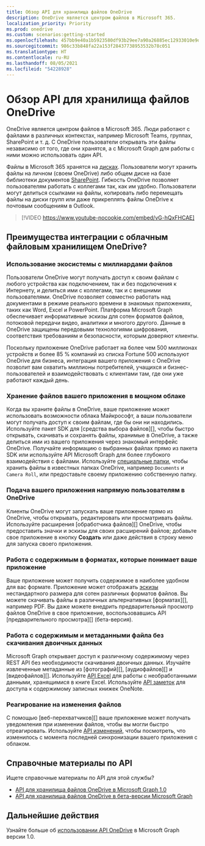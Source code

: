 ```yaml
---
title: Обзор API для хранилища файлов OneDrive
description: OneDrive является центром файлов в Microsoft 365.
localization_priority: Priority
ms.prod: onedrive
ms.custom: scenarios:getting-started
ms.openlocfilehash: 457bb9e40a1b5923580df93b29ee7a90a26885ec12933010e9d4af40ca9189e5
ms.sourcegitcommit: 986c33b848fa22a153f28437738953532b78c051
ms.translationtype: HT
ms.contentlocale: ru-RU
ms.lasthandoff: 08/05/2021
ms.locfileid: "54228928"
---
```

# <a name="onedrive-file-storage-api-overview"></a>Обзор API для хранилища файлов OneDrive

OneDrive является центром файлов в Microsoft 365.
Люди работают с файлами в различных контекстах, например Microsoft Teams, группах, SharePoint и т. д.
С OneDrive пользователи открывать эти файлы независимо от того, где они хранятся, а с Microsoft Graph для работы с ними можно использовать один API.

Файлы в Microsoft 365 хранятся на [дисках][Drive API].
Пользователи могут хранить файлы на личном (своем OneDrive) либо общем диске на базе библиотеки документов [SharePoint][].
Гибкость OneDrive позволяет пользователям работать с коллегами так, как им удобно.
Пользователи могут делиться ссылками на файлы, копировать либо перемещать файлы на диски групп или даже прикреплять файлы OneDrive к почтовым сообщениям в Outlook.

> [!VIDEO https://www.youtube-nocookie.com/embed/vG-hQxFHCAE]

## <a name="why-integrate-with-onedrive-file-storage-in-the-cloud"></a>Преимущества интеграции с облачным файловым хранилищем OneDrive?

### <a name="tap-into-an-ecosystem-with-billions-of-files"></a>Использование экосистемы с миллиардами файлов

Пользователи OneDrive могут получать доступ к своим файлам с любого устройства как подключением, так и без подключения к Интернету, и делиться ими с коллегами, так и с внешними пользователями.
OneDrive позволяет совместно работать над документами в режиме реального времени в знакомых приложениях, таких как Word, Excel и PowerPoint.
Платформа Microsoft Graph обеспечивает информативные эскизы для сотен форматов файлов, потоковой передачи видео, аналитики и многого другого.
Данные в OneDrive защищены передовыми технологиями шифрования, соответствия требованиям и безопасности, которым доверяют клиенты.

Поскольку приложение OneDrive работает на более чем 500 миллионах устройств и более 85 % компаний из списка Fortune 500 используют OneDrive для бизнеса, интеграция вашего приложения с OneDrive позволит вам охватить миллионы потребителей, учащихся и бизнес-пользователей и взаимодействовать с клиентами там, где они уже работают каждый день.

### <a name="store-your-apps-files-in-a-powerful-cloud"></a>Хранение файлов вашего приложения в мощном облаке

Когда вы храните файлы в OneDrive, ваше приложение может использовать возможности облака Майкрософт, а ваши пользователи могут получать доступ к своим файлам, где бы они ни находились.
Используйте пакет SDK для [средства выбора файлов][], чтобы быстро открывать, скачивать и сохранять файлы, хранимые в OneDrive, а также делиться ими из вашего приложения через знакомый интерфейс OneDrive.
Получайте информацию о выбранных файлах прямо из пакета SDK или используйте API Microsoft Graph для более глубокого взаимодействия с файлами.
Используйте [специальные папки][], чтобы хранить файлы в известных папках OneDrive, например `Documents` и `Camera Roll`, или предоставьте своему приложению собственную папку.

### <a name="bring-your-app-straight-to-users-within-onedrive"></a>Подача вашего приложения напрямую пользователям в OneDrive

Клиенты OneDrive могут запускать ваше приложение прямо из OneDrive, чтобы открывать, редактировать или просматривать файлы.
Используйте расширения [обработчика файлов][] OneDrive, чтобы предоставить значки и эскизы для своих расширений файлов; добавьте свое приложение в кнопку **Создать** или даже действия в строку меню для запуска своего приложения.

### <a name="work-with-content-in-formats-your-app-understands"></a>Работа с содержимым в форматах, которые понимает ваше приложение

Ваше приложение может получить содержимое в наиболее удобном для вас формате.
Приложение может отображать [эскизы][] нестандартного размера для сотен различных форматов файлов.
Вы можете скачивать файлы в различных альтернативных [форматах][], например PDF.
Вы даже можете внедрить предварительный просмотр файлов OneDrive в свое приложение, воспользовавшись API [предварительного просмотра][] (бета-версия).

### <a name="work-with-file-content-and-metadata-without-downloading-the-binary"></a>Работа с содержимым и метаданными файла без скачивания двоичных данных

Microsoft Graph открывает доступ к различному содержимому через REST API без необходимости скачивания двоичных данных.
Изучайте извлеченные метаданные из [фотографий][], [аудиофайлов][] и [видеофайлов][].
Используйте [API Excel][] для работы с необработанными данными, хранящимися в книге Excel.
Используйте [API заметок][] для доступа к содержимому записных книжек OneNote.

### <a name="react-to-file-changes"></a>Реагирование на изменения файлов

С помощью [веб-перехватчиков][] ваше приложение может получать уведомления при изменении файлов, чтобы вы могли быстро отреагировать.
Используйте [API изменений][], чтобы посмотреть, что изменилось с момента последней синхронизации вашего приложения с облаком.

## <a name="api-reference"></a>Справочные материалы по API
Ищете справочные материалы по API для этой службы?

- [API для хранилища файлов OneDrive в Microsoft Graph 1.0](/graph/api/resources/onedrive?view=graph-rest-1.0)
- [API для хранилища файлов OneDrive в бета-версии Microsoft Graph](/graph/api/resources/onedrive?view=graph-rest-beta)

## <a name="next-steps"></a>Дальнейшие действия

Узнайте больше об [использовании API OneDrive][Drive API] в Microsoft Graph версии 1.0.

[SharePoint]: sharepoint-concept-overview.md
[средство выбора файлов]: https://dev.onedrive.com/sdk/js-v72/js-picker-overview.htm
[обработчик файлов]: /onedrive/developer/file-handlers
[специальные папки]: /graph/api/drive-get-specialfolder?view=graph-rest-1.0
[API заметок]: integrate-with-onenote.md
[API Excel]: /graph/api/resources/excel?view=graph-rest-1.0
[REST API]: /graph/api/resources/onedrive?view=graph-rest-1.0
[API изменений]: /graph/api/driveitem-delta?view=graph-rest-1.0
[видео]: /graph/api/resources/video?view=graph-rest-1.0
[фото]: /graph/api/resources/photo?view=graph-rest-1.0
[аудио]: /graph/api/resources/audio?view=graph-rest-1.0
[форматы]: /graph/api/driveitem-get-content-format?view=graph-rest-1.0
[эскизы]: /graph/api/driveitem-list-thumbnails?view=graph-rest-1.0
[предварительный просмотр]: /graph/api/driveitem-preview?view=graph-rest-beta
[веб-перехватчики]: /graph/api/resources/webhooks?view=graph-rest-1.0
[Drive API]: /graph/api/resources/onedrive?view=graph-rest-1.0